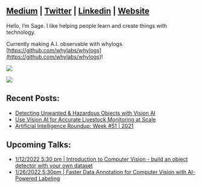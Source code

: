 ## [Medium](https://medium.com/@sagecodes) | [Twitter](https://twitter.com/sagecodes) | [Linkedin](https://www.linkedin.com/in/sageelliott/) | [Website](https://sageelliott.com/)

Hello, I’m Sage. I like helping people learn and create things with technology.

Currently making A.I. observable with whylogs [https://github.com/whylabs/whylogs](https://github.com/whylabs/whylogs)!

![](https://activity-graph.herokuapp.com/graph?username=sagecodes&theme=high-contrast)

![](https://github-readme-streak-stats.herokuapp.com/?user=sagecodes&theme=highcontrast) 

## Recent Posts:
- [Detecting Unwanted & Hazardous Objects with Vision AI](https://medium.com/plainsight/detecting-unwanted-hazardous-objects-with-vision-ai-669c379bc815)
- [Use Vision AI for Accurate Livestock Monitoring at Scale](https://medium.com/plainsight/use-vision-ai-for-accurate-livestock-monitoring-at-scale-7e244cb6662d)
- [Artificial Intelligence Roundup: Week #51 | 2021](https://medium.com/plainsight/artificial-intelligence-roundup-week-51-2021-8a5f4c3aa5cb)

## Upcoming Talks:

- [1/12/2022 5:30 pm | Introduction to Computer Vision - build an object detector with your own dataset](https://www.eventbrite.com/e/intro-to-computer-vision-building-object-detection-models-and-datasets-tickets-225984946057?aff=SageSocial)
- [1/26/2022 5:30pm | Faster Data Annotation for Computer Vision with AI-Powered Labeling](https://www.eventbrite.com/e/faster-data-annotation-for-computer-vision-with-ai-powered-labeling-tickets-227803505417?aff=SageSocial)
